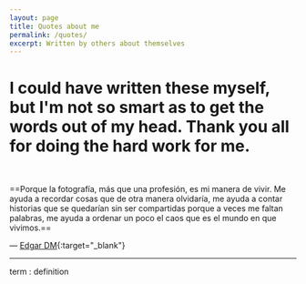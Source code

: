 ```yaml
---
layout: page
title: Quotes about me
permalink: /quotes/
excerpt: Written by others about themselves
---
```



# I could have written these myself, but I'm not so smart as to get the words out of my head. Thank you all for doing the hard work for me.

<br>

==Porque la fotografía, más que una profesión, es mi manera de vivir. Me ayuda a recordar cosas que de otra manera olvidaría, me ayuda a contar historias que se quedarían sin ser compartidas porque a veces me faltan palabras, me ayuda a ordenar un poco el caos que es el mundo en que vivimos.==

— [Edgar DM](https://fujistas.com/foro/threads/documenta-tu-vida-hay-mas-como-yo-ahi-fuera.61809/post-465203){:target="_blank"}

---

term
: definition